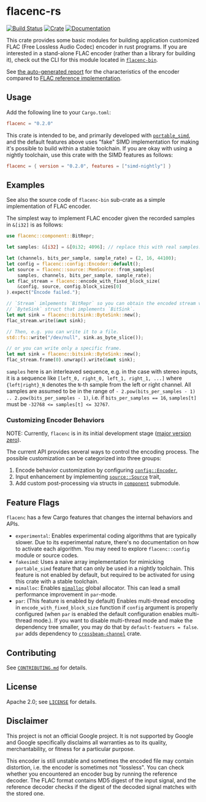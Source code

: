 # flacenc-rs

[![Build Status](https://github.com/yotarok/flacenc-rs/workflows/Unittest/badge.svg)](https://github.com/yotarok/flacenc-rs/actions)
[![Crate](https://img.shields.io/crates/v/flacenc.svg)](https://crates.io/crates/flacenc)
[![Documentation](https://docs.rs/flacenc/badge.svg)](https://docs.rs/flacenc)

This crate provides some basic modules for building application customized FLAC
(Free Lossless Audio Codec) encoder in rust programs. If you are interested in
a stand-alone FLAC encoder (rather than a library for building it), check out
the CLI for this module located in [`flacenc-bin`](flacenc-bin/README.md).

See [the auto-generated report](report/report.nightly.md) for the characteristics of the
encoder compared to
[FLAC reference implementation](https://xiph.org/flac/download.html).

## Usage

Add the following line to your `Cargo.toml`:

```toml
flacenc = "0.2.0"
```

This crate is intended to be, and primarily developed with
[`portable_simd`](https://github.com/rust-lang/project-portable-simd), and the
default features above uses "fake" SIMD implementation for making it's possible
to build within a stable toolchain. If you are okay with using a nightly
toolchain, use this crate with the SIMD features as follows:

```toml
flacenc = { version = "0.2.0", features = ["simd-nightly"] }
```

## Examples

See also the source code of `flacenc-bin` sub-crate as a simple implementation
of FLAC encoder.

The simplest way to implement FLAC encoder given the recorded samples in
`&[i32]` is as follows:

```rust
use flacenc::component::BitRepr;

let samples: &[i32] = &[0i32; 4096]; // replace this with real samples.

let (channels, bits_per_sample, sample_rate) = (2, 16, 44100);
let config = flacenc::config::Encoder::default();
let source = flacenc::source::MemSource::from_samples(
    samples, channels, bits_per_sample, sample_rate);
let flac_stream = flacenc::encode_with_fixed_block_size(
    &config, source, config.block_sizes[0]
).expect("Encode failed.");

// `Stream` imlpements `BitRepr` so you can obtain the encoded stream via
// `ByteSink` struct that implements `BitSink`.
let mut sink = flacenc::bitsink::ByteSink::new();
flac_stream.write(&mut sink);

// Then, e.g. you can write it to a file.
std::fs::write("/dev/null", sink.as_byte_slice());

// or you can write only a specific frame.
let mut sink = flacenc::bitsink::ByteSink::new();
flac_stream.frame(0).unwrap().write(&mut sink);
```

`samples` here is an interleaved sequence, e.g. in the case with stereo inputs,
it is a sequence like `[left_0, right_0, left_1, right_1, ...]` where
`{left|right}_N` denotes the `N`-th sample from the left or right channel. All
samples are assumed to be in the range of `- 2.pow(bits_per_samples - 1) ..
2.pow(bits_per_samples - 1)`, i.e. if `bits_per_samples == 16`, `samples[t]`
must be `-32768 <= samples[t] <= 32767`.

### Customizing Encoder Behaviors

NOTE: Currently, `flacenc` is in its initial development stage
([major version zero](https://semver.org/#spec-item-4)).

The current API provides several ways to control the encoding process. The
possible customization can be categorized into three groups:

1.  Encode behavior customization by configuring [`config::Encoder`],
2.  Input enhancement by implementing [`source::Source`] trait,
3.  Add custom post-processing via structs in [`component`] submodule.

[`config::Encoder`]: https://docs.rs/flacenc/latest/flacenc/config/struct.Encoder.html
[`source::Source`]: https://docs.rs/flacenc/latest/flacenc/source/trait.Source.html
[`component`]: https://docs.rs/flacenc/latest/flacenc/component/index.html

## Feature Flags

`flacenc` has a few Cargo features that changes the internal behaviors and APIs.

-   `experimental`: Enables experimental coding algorithms that are typically
    slower. Due to its experimental nature, there's no documentation on how to
    activate each algorithm. You may need to explore `flacenc::config` module or
    source codes.
-   `fakesimd`: Uses a naive array implementation for mimicking `portable_simd`
    feature that can only be used in a nightly toolchain. This feature is not
    enabled by default, but required to be activated for using this crate with a
    stable toolchain.
-   `mimalloc`: Enables [`mimalloc`](https://crates.io/crates/mimalloc) global
    allocator. This can lead a small performance improvement in `par`-mode.
-   `par`: (This feature is enabled by default) Enables multi-thread encoding in
    `encode_with_fixed_block_size` function if `config` argument is properly
    configured (when `par` is enabled the default configuration enables
    multi-thread mode.). If you want to disable multi-thread mode and make the
    dependency tree smaller, you may do that by `default-featuers = false`.
    `par` adds dependency to
    [`crossbeam-channel`](https://crates.io/crates/crossbeam-channel) crate.

## Contributing

See [`CONTRIBUTING.md`](CONTRIBUTING.md) for details.

## License

Apache 2.0; see [`LICENSE`](LICENSE.md) for details.

## Disclaimer

This project is not an official Google project. It is not supported by Google
and Google specifically disclaims all warranties as to its quality,
merchantability, or fitness for a particular purpose.

This encoder is still unstable and sometimes the encoded file may contain
distortion, i.e. the encoder is sometimes not "lossless". You can check whether
you encountered an encoder bug by running the reference decoder. The FLAC format
contains MD5 digest of the input signal, and the reference decoder checks if the
digest of the decoded signal matches with the stored one.
